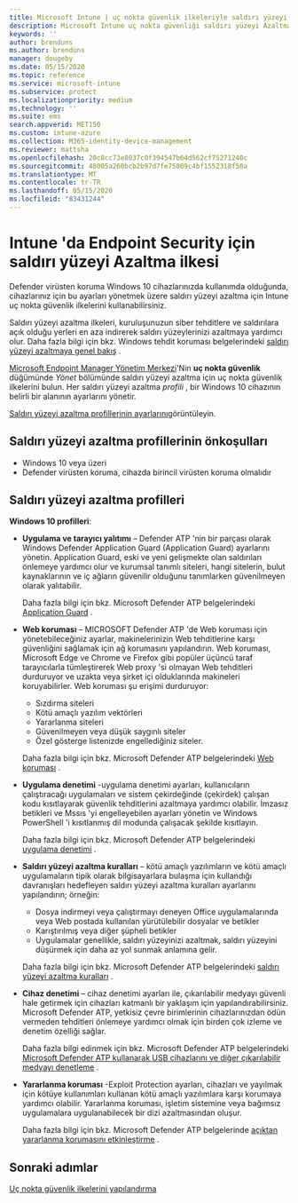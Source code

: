 ```yaml
---
title: Microsoft Intune | uç nokta güvenlik ilkeleriyle saldırı yüzeyi azaltma ayarlarını yönetme | Microsoft Docs
description: Microsoft Intune uç nokta güvenliği saldırı yüzeyi Azaltma ilkesi ayarlarıyla yönettiğiniz cihazlar için ilkeleri yapılandırma ve dağıtma
keywords: ''
author: brenduns
ms.author: brenduns
manager: dougeby
ms.date: 05/15/2020
ms.topic: reference
ms.service: microsoft-intune
ms.subservice: protect
ms.localizationpriority: medium
ms.technology: ''
ms.suite: ems
search.appverid: MET150
ms.custom: intune-azure
ms.collection: M365-identity-device-management
ms.reviewer: mattsha
ms.openlocfilehash: 20c8cc73e8037c0f394547b64d562cf75271240c
ms.sourcegitcommit: 48005a260bcb2b97d7fe75809c4bf1552318f50a
ms.translationtype: MT
ms.contentlocale: tr-TR
ms.lasthandoff: 05/15/2020
ms.locfileid: "83431244"
---
```

# <a name="attack-surface-reduction-policy-for-endpoint-security-in-intune"></a>Intune 'da Endpoint Security için saldırı yüzeyi Azaltma ilkesi

Defender virüsten koruma Windows 10 cihazlarınızda kullanımda olduğunda, cihazlarınız için bu ayarları yönetmek üzere saldırı yüzeyi azaltma için Intune uç nokta güvenlik ilkelerini kullanabilirsiniz.

Saldırı yüzeyi azaltma ilkeleri, kuruluşunuzun siber tehditlere ve saldırılara açık olduğu yerleri en aza indirerek saldırı yüzeylerinizi azaltmaya yardımcı olur. Daha fazla bilgi için bkz. Windows tehdit koruması belgelerindeki [saldırı yüzeyi azaltmaya genel bakış]( https://docs.microsoft.com/windows/security/threat-protection/microsoft-defender-atp/overview-attack-surface-reduction) .

[Microsoft Endpoint Manager Yönetim Merkezi](https://go.microsoft.com/fwlink/?linkid=2109431)'Nin **uç nokta güvenlik** düğümünde *Yönet* bölümünde saldırı yüzeyi azaltma için uç nokta güvenlik ilkelerini bulun. Her saldırı yüzeyi azaltma *profili* , bir Windows 10 cihazının belirli bir alanının ayarlarını yönetir.

[Saldırı yüzeyi azaltma profillerinin ayarlarını](../protect/endpoint-security-asr-profile-settings.md)görüntüleyin.

## <a name="prerequisites-for-attack-surface-reduction-profiles"></a>Saldırı yüzeyi azaltma profillerinin önkoşulları

- Windows 10 veya üzeri
- Defender virüsten koruma, cihazda birincil virüsten koruma olmalıdır

## <a name="attack-surface-reduction-profiles"></a>Saldırı yüzeyi azaltma profilleri

**Windows 10 profilleri**:

- **Uygulama ve tarayıcı yalıtımı** – Defender ATP 'nin bir parçası olarak Windows Defender Application Guard (Application Guard) ayarlarını yönetin. Application Guard, eski ve yeni gelişmekte olan saldırıları önlemeye yardımcı olur ve kurumsal tanımlı siteleri, hangi sitelerin, bulut kaynaklarının ve iç ağların güvenilir olduğunu tanımlarken güvenilmeyen olarak yalıtabilir.

  Daha fazla bilgi için bkz. Microsoft Defender ATP belgelerindeki [Application Guard](https://docs.microsoft.com/windows/security/threat-protection/windows-defender-application-guard/wd-app-guard-overview) .

- **Web koruması** – MICROSOFT Defender ATP 'de Web koruması için yönetebileceğiniz ayarlar, makinelerinizin Web tehditlerine karşı güvenliğini sağlamak için ağ korumasını yapılandırın. Web koruması, Microsoft Edge ve Chrome ve Firefox gibi popüler üçüncü taraf tarayıcılarla tümleştirerek Web proxy 'si olmayan Web tehditleri durduruyor ve uzakta veya şirket içi olduklarında makineleri koruyabilirler. Web koruması şu erişimi durduruyor:
  - Sızdırma siteleri
  - Kötü amaçlı yazılım vektörleri
  - Yararlanma siteleri
  - Güvenilmeyen veya düşük saygınlı siteler
  - Özel gösterge listenizde engellediğiniz siteler.

  Daha fazla bilgi için bkz. Microsoft Defender ATP belgelerindeki [Web koruması](https://docs.microsoft.com/windows/security/threat-protection/microsoft-defender-atp/web-protection-overview) .

- **Uygulama denetimi** -uygulama denetimi ayarları, kullanıcıların çalıştıracağı uygulamaları ve sistem çekirdeğinde (çekirdek) çalışan kodu kısıtlayarak güvenlik tehditlerini azaltmaya yardımcı olabilir. İmzasız betikleri ve Mssıs 'yi engelleyebilen ayarları yönetin ve Windows PowerShell 'i kısıtlanmış dil modunda çalışacak şekilde kısıtlayın.

  Daha fazla bilgi için bkz. Microsoft Defender ATP belgelerindeki [uygulama denetimi](https://docs.microsoft.com/windows/security/threat-protection/windows-defender-application-control/windows-defender-application-control) .

- **Saldırı yüzeyi azaltma kuralları** – kötü amaçlı yazılımların ve kötü amaçlı uygulamaların tipik olarak bilgisayarlara bulaşma için kullandığı davranışları hedefleyen saldırı yüzeyi azaltma kuralları ayarlarını yapılandırın; örneğin:
  - Dosya indirmeyi veya çalıştırmayı deneyen Office uygulamalarında veya Web postada kullanılan yürütülebilir dosyalar ve betikler
  - Karıştırılmış veya diğer şüpheli betikler
  - Uygulamalar genellikle, saldırı yüzeyinizi azaltmak, saldırı yüzeyini düşürmek için daha az yol sunmak anlamına gelir.

  Daha fazla bilgi için bkz. Microsoft Defender ATP belgelerindeki [saldırı yüzeyi azaltma kuralları](https://docs.microsoft.com/windows/security/threat-protection/microsoft-defender-atp/attack-surface-reduction) .

- **Cihaz denetimi** – cihaz denetimi ayarları ile, çıkarılabilir medyayı güvenli hale getirmek için cihazları katmanlı bir yaklaşım için yapılandırabilirsiniz. Microsoft Defender ATP, yetkisiz çevre birimlerinin cihazlarınızdan ödün vermeden tehditleri önlemeye yardımcı olmak için birden çok izleme ve denetim özelliği sağlar.

  Daha fazla bilgi edinmek için bkz. Microsoft Defender ATP belgelerindeki [Microsoft Defender ATP kullanarak USB cihazlarını ve diğer çıkarılabilir medyayı denetleme](https://docs.microsoft.com/windows/security/threat-protection/device-control/control-usb-devices-using-intune) .

- **Yararlanma koruması** -Exploit Protection ayarları, cihazları ve yayılmak için kötüye kullanımları kullanan kötü amaçlı yazılımlara karşı korumaya yardımcı olabilir. Yararlanma koruması, işletim sistemine veya bağımsız uygulamalara uygulanabilecek bir dizi azaltmasından oluşur.

  Daha fazla bilgi için bkz. Microsoft Defender ATP belgelerinde [açıktan yararlanma korumasını etkinleştirme](https://docs.microsoft.com/windows/security/threat-protection/microsoft-defender-atp/enable-exploit-protection) .

## <a name="next-steps"></a>Sonraki adımlar

[Uç nokta güvenlik ilkelerini yapılandırma](../protect/endpoint-security-policy.md#create-an-endpoint-security-policy)
